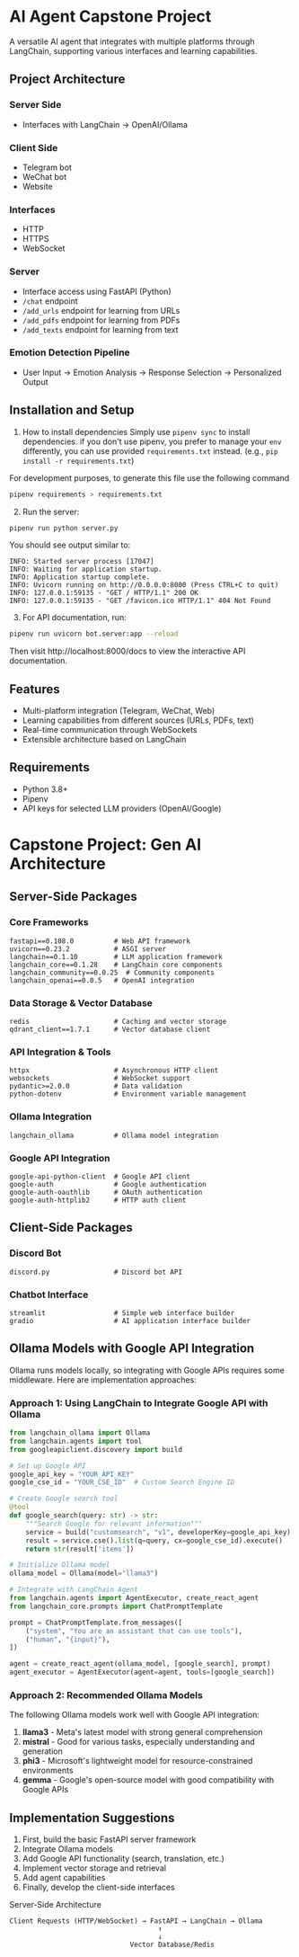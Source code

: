 # AI Agent Capstone Project

A versatile AI agent that integrates with multiple platforms through LangChain, supporting various interfaces and learning capabilities.

## Project Architecture

### Server Side
- Interfaces with LangChain → OpenAI/Ollama

### Client Side
- Telegram bot
- WeChat bot
- Website

### Interfaces
- HTTP
- HTTPS
- WebSocket

### Server
- Interface access using FastAPI (Python)
- `/chat` endpoint
- `/add_urls` endpoint for learning from URLs
- `/add_pdfs` endpoint for learning from PDFs
- `/add_texts` endpoint for learning from text

### Emotion Detection Pipeline
- User Input → Emotion Analysis → Response Selection → Personalized Output

## Installation and Setup
1. How to install dependencies
Simply use `pipenv sync` to install dependencies.
if you don't use pipenv, you prefer to manage your `env` differently, you can use provided `requirements.txt` instead. (e.g., `pip install -r requirements.txt`)

For development purposes, to generate this file use the following command
```bash
pipenv requirements > requirements.txt
```

2. Run the server:
```bash
pipenv run python server.py
```

You should see output similar to:
```
INFO: Started server process [17047]
INFO: Waiting for application startup.
INFO: Application startup complete.
INFO: Uvicorn running on http://0.0.0.0:8000 (Press CTRL+C to quit)
INFO: 127.0.0.1:59135 - "GET / HTTP/1.1" 200 OK
INFO: 127.0.0.1:59135 - "GET /favicon.ico HTTP/1.1" 404 Not Found
```

3. For API documentation, run:
```bash
pipenv run uvicorn bot.server:app --reload
```
Then visit http://localhost:8000/docs to view the interactive API documentation.

## Features

- Multi-platform integration (Telegram, WeChat, Web)
- Learning capabilities from different sources (URLs, PDFs, text)
- Real-time communication through WebSockets
- Extensible architecture based on LangChain

## Requirements

- Python 3.8+
- Pipenv
- API keys for selected LLM providers (OpenAI/Google)


 

# Capstone Project: Gen AI Architecture

## Server-Side Packages

### Core Frameworks
```
fastapi==0.108.0          # Web API framework
uvicorn==0.23.2           # ASGI server
langchain==0.1.10         # LLM application framework
langchain_core==0.1.28    # LangChain core components
langchain_community==0.0.25  # Community components
langchain_openai==0.0.5   # OpenAI integration
```

### Data Storage & Vector Database
```
redis                     # Caching and vector storage
qdrant_client==1.7.1      # Vector database client
```

### API Integration & Tools
```
httpx                     # Asynchronous HTTP client
websockets                # WebSocket support
pydantic>=2.0.0           # Data validation
python-dotenv             # Environment variable management
```

### Ollama Integration
```
langchain_ollama          # Ollama model integration
```

### Google API Integration
```
google-api-python-client  # Google API client
google-auth               # Google authentication
google-auth-oauthlib      # OAuth authentication
google-auth-httplib2      # HTTP auth client
```

## Client-Side Packages

### Discord Bot
```
discord.py                # Discord bot API
```

### Chatbot Interface
```
streamlit                 # Simple web interface builder
gradio                    # AI application interface builder
```

## Ollama Models with Google API Integration

Ollama runs models locally, so integrating with Google APIs requires some middleware. Here are implementation approaches:

### Approach 1: Using LangChain to Integrate Google API with Ollama
```python
from langchain_ollama import Ollama
from langchain.agents import tool
from googleapiclient.discovery import build

# Set up Google API
google_api_key = "YOUR_API_KEY"
google_cse_id = "YOUR_CSE_ID"  # Custom Search Engine ID

# Create Google search tool
@tool
def google_search(query: str) -> str:
    """Search Google for relevant information"""
    service = build("customsearch", "v1", developerKey=google_api_key)
    result = service.cse().list(q=query, cx=google_cse_id).execute()
    return str(result['items'])

# Initialize Ollama model
ollama_model = Ollama(model="llama3")

# Integrate with LangChain Agent
from langchain.agents import AgentExecutor, create_react_agent
from langchain_core.prompts import ChatPromptTemplate

prompt = ChatPromptTemplate.from_messages([
    ("system", "You are an assistant that can use tools"),
    ("human", "{input}"),
])

agent = create_react_agent(ollama_model, [google_search], prompt)
agent_executor = AgentExecutor(agent=agent, tools=[google_search])
```

### Approach 2: Recommended Ollama Models

The following Ollama models work well with Google API integration:

1. **llama3** - Meta's latest model with strong general comprehension
2. **mistral** - Good for various tasks, especially understanding and generation
3. **phi3** - Microsoft's lightweight model for resource-constrained environments
4. **gemma** - Google's open-source model with good compatibility with Google APIs

## Implementation Suggestions

1. First, build the basic FastAPI server framework
2. Integrate Ollama models
3. Add Google API functionality (search, translation, etc.)
4. Implement vector storage and retrieval
5. Add agent capabilities
6. Finally, develop the client-side interfaces


Server-Side Architecture
```
Client Requests (HTTP/WebSocket) → FastAPI → LangChain → Ollama
                                     ↑
                                     ↓
                              Vector Database/Redis
```